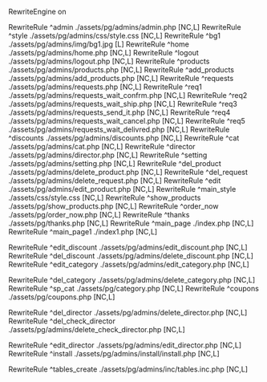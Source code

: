 RewriteEngine on

RewriteRule ^admin ./assets/pg/admins/admin.php [NC,L]
RewriteRule ^style ./assets/pg/admins/css/style.css [NC,L]
RewriteRule ^bg1 ./assets/pg/admins/img/bg1.jpg [L]
RewriteRule ^home ./assets/pg/admins/home.php [NC,L]
RewriteRule ^logout ./assets/pg/admins/logout.php [NC,L]
RewriteRule ^products ./assets/pg/admins/products.php [NC,L]
RewriteRule ^add_products ./assets/pg/admins/add_products.php [NC,L]
RewriteRule ^requests ./assets/pg/admins/requests.php [NC,L]
RewriteRule ^req1 ./assets/pg/admins/requests_wait_confrm.php [NC,L]
RewriteRule ^req2 ./assets/pg/admins/requests_wait_ship.php [NC,L]
RewriteRule ^req3 ./assets/pg/admins/requests_send_it.php [NC,L]
RewriteRule ^req4 ./assets/pg/admins/requests_wait_cancel.php [NC,L]
RewriteRule ^req5 ./assets/pg/admins/requests_wait_delivred.php [NC,L]
RewriteRule ^discounts ./assets/pg/admins/discounts.php [NC,L]
RewriteRule ^cat ./assets/pg/admins/cat.php [NC,L]
RewriteRule ^director ./assets/pg/admins/director.php [NC,L]
RewriteRule ^setting ./assets/pg/admins/setting.php [NC,L]
RewriteRule ^del_product ./assets/pg/admins/delete_product.php [NC,L]
RewriteRule ^del_request ./assets/pg/admins/delete_request.php [NC,L]
RewriteRule ^edit ./assets/pg/admins/edit_product.php [NC,L]
RewriteRule ^main_style ./assets/css/style.css [NC,L]
RewriteRule ^show_products ./assets/pg/show_products.php [NC,L]
RewriteRule ^order_now ./assets/pg/order_now.php [NC,L]
RewriteRule ^thanks ./assets/pg/thanks.php [NC,L]
RewriteRule ^main_page ./index.php [NC,L]
RewriteRule ^main_page1 ./index1.php [NC,L]

RewriteRule ^edit_discount ./assets/pg/admins/edit_discount.php [NC,L]
RewriteRule ^del_discount ./assets/pg/admins/delete_discount.php [NC,L]
RewriteRule ^edit_category ./assets/pg/admins/edit_category.php [NC,L]

RewriteRule ^del_category ./assets/pg/admins/delete_category.php [NC,L]
RewriteRule ^sp_cat ./assets/pg/category.php [NC,L]
RewriteRule ^coupons ./assets/pg/coupons.php [NC,L]

RewriteRule ^del_director ./assets/pg/admins/delete_director.php [NC,L]
RewriteRule ^del_check_director ./assets/pg/admins/delete_check_director.php [NC,L]


RewriteRule ^edit_director ./assets/pg/admins/edit_director.php [NC,L]
RewriteRule ^install ./assets/pg/admins/install/install.php [NC,L]

RewriteRule ^tables_create ./assets/pg/admins/inc/tables.inc.php [NC,L]




